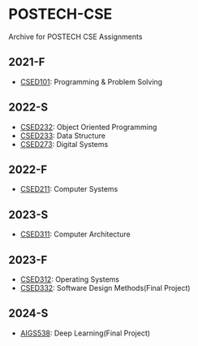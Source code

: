 # POSTECH-CSE
Archive for POSTECH CSE Assignments
## 2021-F
- [CSED101](https://github.com/howru0321/POSTECH-CSED101): Programming & Problem Solving
## 2022-S
- [CSED232](https://github.com/howru0321/POSTECH-CSED232): Object Oriented Programming
- [CSED233](https://github.com/howru0321/POSTECH-CSED233): Data Structure
- [CSED273](https://github.com/howru0321/POSTECH-CSED273): Digital Systems
## 2022-F
- [CSED211](https://github.com/howru0321/POSTECH-CSED211): Computer Systems
## 2023-S
- [CSED311](https://github.com/howru0321/POSTECH-CSED311): Computer Architecture
## 2023-F
- [CSED312](https://github.com/howru0321/POSTECH-CSED311): Operating Systems
- [CSED332](https://github.com/howru0321/POSTECH-CESD332): Software Design Methods(Final Project)
## 2024-S
- [AIGS538](https://github.com/howru0321/POSTECH-AIGS538): Deep Learning(Final Project)
